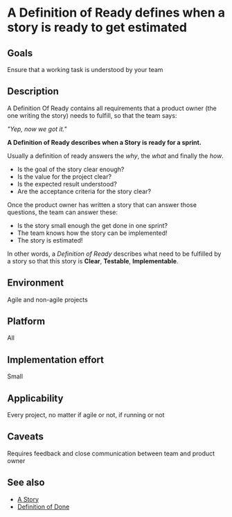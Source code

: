 # A Definition of Ready defines when a story is ready to get estimated

## Goals

Ensure that a working task is understood by your team

## Description

A Definition Of Ready contains all requirements that a product owner (the one writing the story) needs to fulfill, so that the team says:

*"Yep, now we got it."*

**A Definition of Ready describes when a Story is ready for a sprint.**

Usually a definition of ready answers the *why*, the *what* and finally the *how*.

- Is the goal of the story clear enough?
- Is the value for the project clear?
- Is the expected result understood?
- Are the acceptance criteria for the story clear?

Once the product owner has written a story that can answer those questions, the team can answer these:

- Is the story small enough the get done in one sprint?
- The team knows how the story can be implemented!
- The story is estimated!

In other words, a *Definition of Ready* describes what need to be fulfilled by a story so that this story is **Clear**, **Testable**, **Implementable**.

## Environment

Agile and non-agile projects

## Platform

All

## Implementation effort

Small

## Applicability

Every project, no matter if agile or not, if running or not

## Caveats

Requires feedback and close communication between team and product owner

## See also

- [A Story](https://toolbox.basyskom.com/20)
- [Definition of Done](https://toolbox.basyskom.com/21)
